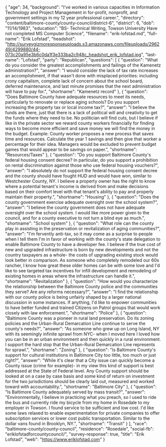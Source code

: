 {
  "age": 34,
  "background": "I've worked in various capacities in Information Technology and Project Management in for-profit, nonprofit, and government settings in my 12 year professional career.",
  "directory": "content/baltimore-county/county-council/district-6",
  "district": 6,
  "dob": "11/14/1983",
  "education": "BS- Technical Writing, Towson University Have not completed MS Computer Science",
  "filename": "erik-lofstad.md",
  "full-name": "Erik Lofstad",
  "headshot": "http://surveygizmoresponseuploads.s3.amazonaws.com/fileuploads/296249/4299880/44-073c20a95e3b6c0da1f3e333ba2c948c_headshot_erik_lofstad.jpg",
  "last-name": "Lofstad",
  "party": "Republican",
  "questions": [
    {
      "question": "What do you consider the greatest accomplishments and failings of the Kamenetz administration?",
      "answer": "I would consider the lack of tax rate increases an accomplishment, if that wasn't done with misplaced priorities: including crony capitalism, complete lack of concern about the school board, deferred maintenance, and last minute promises that the next administration will have to pay for.",
      "shortname": "Kamenetz record"
    },
    {
      "question": "Does Baltimore County have adequate resources to meet its needs, particularly to renovate or replace aging schools? Do you support increasing the property tax or local income tax?",
      "answer": "I believe the funds are there, just that there is a lack of political will and creativity to get the funds where they need to be. No politician will find cuts, but I believe if like in the private sector we reward county workers financially for finding ways to become more efficient and save money we will find the money in the budget. Example: County worker proposes a new process that saves time and resources. Calculate the year 1 savings and then give that worker a percentage for their idea. Managers would be excluded to prevent budget games that would appear to be savings on paper.",
      "shortname": "Resources/Taxes"
    },
    {
      "question": "Do you support Baltimore County's federal housing consent decree? In particular, do you support a prohibition on rental discrimination against those who use federal housing vouchers?",
      "answer": "I absolutely do not support the federal housing consent decree and the county should have fought HUD and would have won, similar to Westchester County, NY. I believe a property owner has the right to know where a potential tenant's income is derived from and make decisions based on their comfort level with that tenant's ability to pay and properly maintain their property.",
      "shortname": "Housing"
    },
    {
      "question": "Does the county government exercise adequate oversight over the school system?",
      "answer": "I believe the county government does not have adequate oversight over the school system. I would like more power given to the council, and for a county executive to not turn a blind eye as much.",
      "shortname": "School system"
    },
    {
      "question": "What role can the county play in assisting in the preservation or revitalization of aging communities?",
      "answer": "I'm fervently anti-tax, so it may come as a surprise to people when I tell them I'm in favor of working with the county's state delegation to enable Baltimore County to have a developer fee. I believe if the true cost of new and upgraded infrastructure is born by new developments and not the country taxpayers as a whole- the costs of upgrading existing stock would look better in comparison. As someone who completely remodeled our 60s rancher, I know how great these older homes can be with some love and I'd like to see targeted tax incentives for infill development and remodeling of existing homes in areas where the infrastructure can handle it.",
      "shortname": "Revitalization"
    },
    {
      "question": "How would you characterize the relationship between the Baltimore County police and the communities they serve? Are any reforms necessary?",
      "answer": "I find the relationship with our county police is being unfairly shaped by a larger national discussion in some instances. If anything, I'd like to enpower communities to have better funded and trained Citizens on Patrol groups that would work closely with law enforcement.",
      "shortname": "Police"
    },
    {
      "question": "Baltimore County was a pioneer in rural land preservation. Do its zoning policies and the Urban-Rural Demarcation Line continue to serve the county's needs?",
      "answer": "As someone who grew up on Long Island, NY with its seemingly infinite sprawl from NYC- when I moved here I loved how you can be in an urban environment and then quickly in a rural environment. I support the hard stop that the Urban-Rural Demarcation Line represents for sprawl.",
      "shortname": "Zoning"
    },
    {
      "question": "Is Baltimore County's support for cultural institutions in Baltimore City too little, too much or just right?",
      "answer": "While it's clear that a City issue can quickly become a County issue (crime for example)- in my view this kind of support is best addressed at the State of Federal level. Any County support should be looked at on a case by case basis and some kind of return on investment for the two jurisdictions should be clearly laid out, measured and worked toward with accountability.",
      "shortname": "Baltimore City"
    },
    {
      "question": "Is Baltimore County adequately served by mass transit?",
      "answer": "Environmentally, I believe in practicing what you preach, so I used to ride the bus and currently ride my bicycle from my home in Rosedale to my employer in Towson. I found service to be sufficient and low cost. I'd like some laws relaxed to enable experimentation for private companies to offer subscription services or lower cost public transportation. Similar to the dollar vans found in Brooklyn, NY.",
      "shortname": "Transit"
    }
  ],
  "race": "baltimore-county/county-council",
  "residence": "Rosedale",
  "social-fb": "eriklofstadforcountycouncil/",
  "survey-response": true,
  "title": "Erik Lofstad",
  "web": "https://www.eriklofstad.com"
}
